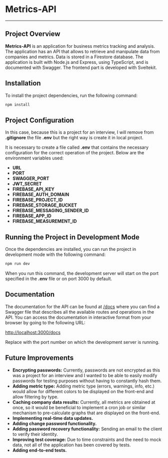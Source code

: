 # Metrics-API

---

## Project Overview

**Metrics-API** is an application for business metrics tracking and analysis. The application has an API that allows to retrieve and manipulate data from companies and metrics. Data is stored in a Firestore database. The application is built with Node.js and Express, using TypeScript, and is documented with Swagger. The frontend part is developed with Sveltekit.

## Installation

To install the project dependencies, run the following command:

```bash
npm install
```

## Project Configuration

In this case, because this is a project for an interview, I will remove from **.gitignore** the file **.env** but the right way is create it in local project.

It is necessary to create a file called **.env** that contains the necessary configuration for the correct operation of the project. Below are the environment variables used:

- **URL**
- **PORT**
- **SWAGGER_PORT**
- **JWT_SECRET**
- **FIREBASE_API_KEY**
- **FIREBASE_AUTH_DOMAIN**
- **FIREBASE_PROJECT_ID**
- **FIREBASE_STORAGE_BUCKET**
- **FIREBASE_MESSAGING_SENDER_ID**
- **FIREBASE_APP_ID**
- **FIREBASE_MEASUREMENT_ID**

## Running the Project in Development Mode

Once the dependencies are installed, you can run the project in development mode with the following command:

```bash
npm run dev
```

When you run this command, the development server will start on the port specified in the **.env** file or on port 3000 by default.

## Documentation

The documentation for the API can be found at [/docs](http://localhost:3000/docs) where you can find a Swagger file that describes all the available routes and operations in the API. You can access the documentation in interactive format from your browser by going to the following URL:

[http://localhost:3000/docs](http://localhost:3000/docs)

Replace <port> with the port number on which the development server is running.

## Future Improvements

- **Encrypting passwords:** Currently, passwords are not encrypted as this was a project for an interview and I wanted to be able to easily modify passwords for testing purposes without having to constantly hash them.
- **Adding metric type:** Adding metric type (errors, warnings, info, etc.) would allow for different colors to be displayed on the front-end and allow filtering by type.
- **Caching company data results:** Currently, all metrics are obtained at once, so it would be beneficial to implement a cron job or similar mechanism to pre-calculate graphs that are displayed on the front-end.
- **Implementing real-time data updates.**
- **Adding change password functionality.**
- **Adding password recovery functionality:** Sending an email to the client to verify their identity.
- **Improving test coverage:** Due to time constraints and the need to mock data, not all of the application has been covered by tests.
- **Adding end-to-end tests.**